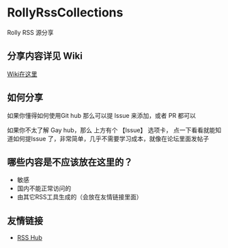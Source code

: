 # RollyRssCollections
Rolly RSS 源分享

## 分享内容详见 Wiki

[Wiki在这里](https://github.com/rollyservice/rss-collections/wiki)

## 如何分享

如果你懂得如何使用Git hub 那么可以提 Issue 来添加，或者 PR 都可以

如果你不太了解 Gay hub，那么 上方有个 【Issue】 选项卡， 点一下看看就能知道如何提Issue 了，非常简单，几乎不需要学习成本，就像在论坛里面发帖子

## 哪些内容是不应该放在这里的？

- 敏感
- 国内不能正常访问的
- 由其它RSS工具生成的（会放在友情链接里面）

## 友情链接

- [RSS Hub](https://docs.rsshub.app/)